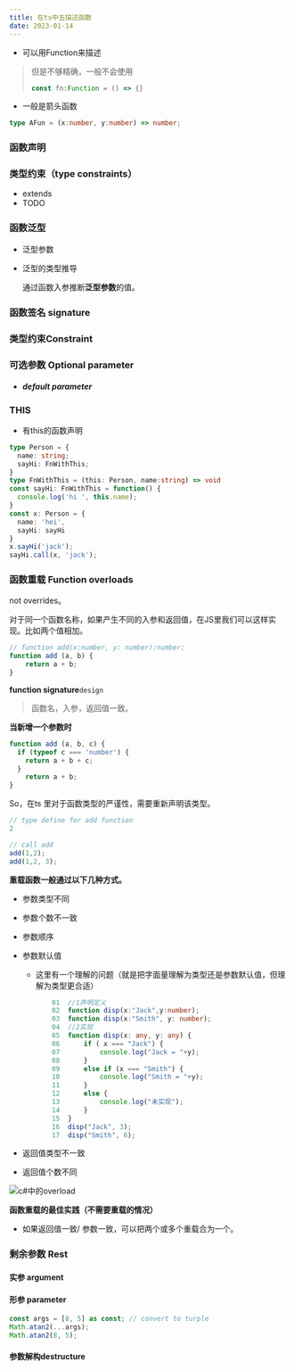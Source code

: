 ```yaml
---
title: 在ts中去描述函数
date: 2023-01-14
---
```





* 可以用Function来描述
> 但是不够精确，一般不会使用
> ```ts
> const fn:Function = () => {}
> ```

* 一般是箭头函数

```ts
type AFun = (x:number, y:number) => number;
```



### 函数声明



### 类型约束（type constraints）

- extends
- TODO

### 函数泛型

- 泛型参数

- 泛型的类型推导

  通过函数入参推断**泛型参数**的值。


### 函数签名 signature



### 类型约束Constraint



### 可选参数 Optional parameter

- ##### default parameter



### THIS

* 有this的函数声明

```ts
type Person = {
  name: string;
  sayHi: FnWithThis;
}
type FnWithThis = (this: Person, name:string) => void
const sayHi: FnWithThis = function() {
  console.log('hi ', this.name);
}
const x: Person = {
  name: 'hei',
  sayHi: sayHi
}
x.sayHi('jack');
sayHi.call(x, 'jack');
```



### 函数重载 Function overloads

not overrides。

对于同一个函数名称，如果产生不同的入参和返回值，在JS里我们可以这样实现。比如两个值相加。

```ts
// function add(x:number, y: number):number;
function add (a, b) {
	return a + b;
}
```



**function signature**`design`

> 函数名，入参，返回值一致。



**当新增一个参数时**

```ts
function add (a, b, c) {
  if (typeof c === 'number') {
    return a + b + c;
  }
	return a + b;
}
```

So，在ts 里对于函数类型的严谨性，需要重新声明该类型。

```ts
// type define for add function
2

// call add
add(1,2);
add(1,2, 3);
```



**重载函数一般通过以下几种方式。**

- 参数类型不同

- 参数个数不一致

- 参数顺序

- 参数默认值

  - 这里有一个理解的问题（就是把字面量理解为类型还是参数默认值，但理解为类型更合适）

    ```ts
        01  //1声明定义
        02  function disp(x:"Jack",y:number);
        03  function disp(x:"Smith", y: number);
        04  //2实现
        05  function disp(x: any, y: any) {
        06      if ( x === "Jack") {
        07          console.log("Jack = "+y);
        08      }
        09      else if (x === "Smith") {
        10          console.log("Smith = "+y);
        11      }
        12      else {
        13          console.log("未实现");
        14      }
        15  }
        16  disp("Jack", 3);
        17  disp("Smith", 6);
    ```

    

- 返回值类型不一致

- 返回值个数不同

![c#中的overload](https://cdn.jsdelivr.net/gh/xuchao996/gallary@main/imgs/20230116170132.png)



**函数重载的最佳实践（不需要重载的情况）**

* 如果返回值一致/ 参数一致，可以把两个或多个重载合为一个。

  

### 剩余参数 Rest

#### 实参 argument

#### 形参 parameter

``` ts
const args = [8, 5] as const; // convert to turple
Math.atan2(...args);
Math.atan2(8, 5);
```



#### 参数解构destructure
